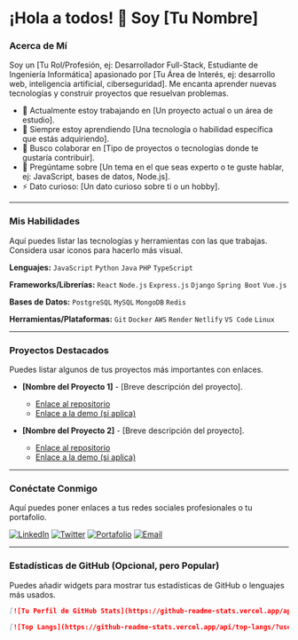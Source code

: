 # ¡Hola a todos! 👋 Soy [Tu Nombre]

### Acerca de Mí

Soy un [Tu Rol/Profesión, ej: Desarrollador Full-Stack, Estudiante de Ingeniería Informática] apasionado por [Tu Área de Interés, ej: desarrollo web, inteligencia artificial, ciberseguridad]. Me encanta aprender nuevas tecnologías y construir proyectos que resuelvan problemas.

-   🔭 Actualmente estoy trabajando en [Un proyecto actual o un área de estudio].
-   🌱 Siempre estoy aprendiendo [Una tecnología o habilidad específica que estás adquiriendo].
-   👯 Busco colaborar en [Tipo de proyectos o tecnologías donde te gustaría contribuir].
-   💬 Pregúntame sobre [Un tema en el que seas experto o te guste hablar, ej: JavaScript, bases de datos, Node.js].
-   ⚡ Dato curioso: [Un dato curioso sobre ti o un hobby].

---

### Mis Habilidades

Aquí puedes listar las tecnologías y herramientas con las que trabajas. Considera usar iconos para hacerlo más visual.

**Lenguajes:**
`JavaScript` `Python` `Java` `PHP` `TypeScript`

**Frameworks/Librerías:**
`React` `Node.js` `Express.js` `Django` `Spring Boot` `Vue.js`

**Bases de Datos:**
`PostgreSQL` `MySQL` `MongoDB` `Redis`

**Herramientas/Plataformas:**
`Git` `Docker` `AWS` `Render` `Netlify` `VS Code` `Linux`

---

### Proyectos Destacados

Puedes listar algunos de tus proyectos más importantes con enlaces.

* **[Nombre del Proyecto 1]** - [Breve descripción del proyecto].
    * [Enlace al repositorio](https://github.com/tu_usuario/nombre_del_proyecto_1)
    * [Enlace a la demo (si aplica)](https://demo-del-proyecto-1.com)

* **[Nombre del Proyecto 2]** - [Breve descripción del proyecto].
    * [Enlace al repositorio](https://github.com/tu_usuario/nombre_del_proyecto_2)
    * [Enlace a la demo (si aplica)](https://demo-del-proyecto-2.com)

---

### Conéctate Conmigo

Aquí puedes poner enlaces a tus redes sociales profesionales o tu portafolio.

[![LinkedIn](https://img.shields.io/badge/LinkedIn-0077B5?style=for-the-badge&logo=linkedin&logoColor=white)](https://www.linkedin.com/in/tu_perfil_linkedin/)
[![Twitter](https://img.shields.io/badge/Twitter-1DA1F2?style=for-the-badge&logo=twitter&logoColor=white)](https://twitter.com/tu_usuario_twitter)
[![Portafolio](https://img.shields.io/badge/Portafolio-FF5722?style=for-the-badge&logo=google-chrome&logoColor=white)](https://tu_portafolio.com)
[![Email](https://img.shields.io/badge/Email-D14836?style=for-the-badge&logo=gmail&logoColor=white)](mailto:tu_email@example.com)

---

### Estadísticas de GitHub (Opcional, pero Popular)

Puedes añadir widgets para mostrar tus estadísticas de GitHub o lenguajes más usados.

```markdown
[![Tu Perfil de GitHub Stats](https://github-readme-stats.vercel.app/api?username=tu_usuario&show_icons=true&theme=radical&hide_border=true)](https://github.com/anuraghazra/github-readme-stats)

[![Top Langs](https://github-readme-stats.vercel.app/api/top-langs/?username=tu_usuario&layout=compact&theme=radical&hide_border=true)](https://github.com/anuraghazra/github-readme-stats)
